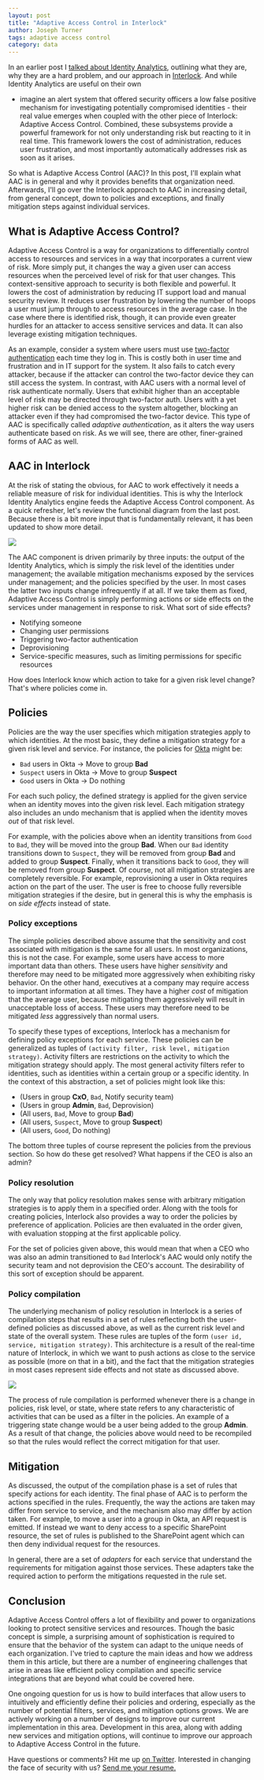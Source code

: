 ```yaml
---
layout: post
title: "Adaptive Access Control in Interlock"
author: Joseph Turner
tags: adaptive access control 
category: data
---
```


In an earlier post I [talked about Identity
Analytics](/blog/post/identity-analytics/), outlining what
they are, why they are a hard problem, and our approach
in [Interlock](http://www.mobilesystem7.com/interlock/).
And while Identity Analytics are useful on their own
- imagine an alert system that offered security officers a low false
  positive mechanism for investigating potentially compromised
identities - their real value emerges when coupled with the other piece
of Interlock:  Adaptive Access Control. Combined, these subsystems
provide a powerful framework for not only understanding risk but reacting to it
in real time. This framework lowers the cost of administration,
reduces user frustration, and most importantly automatically addresses risk as soon as it arises.

So what is Adaptive Access Control (AAC)? In this post, I'll explain
what AAC is in general and why it provides benefits that organization
need. Afterwards, I'll go over the Interlock approach to AAC in increasing
detail, from general concept, down to policies and exceptions, and
finally mitigation steps against individual services.

## What is Adaptive Access Control?

Adaptive Access Control is a way for organizations to differentially control access to
resources and services in a way that incorporates a current view of
risk. More simply put, it changes the way a given user can access
resources when the perceived level of risk for that user changes. This
context-sensitive approach to security is both flexible and powerful. It
lowers the cost of administration by reducing IT support load and
manual security review. It reduces user frustration by lowering the
number of hoops a user must jump through to access resources in the
average case. In the case where there is identified risk, though, it can
provide even greater hurdles for an attacker to access sensitive
services and data. It can also leverage existing mitigation techniques.

As an example, consider a system where users must use [two-factor
authentication](http://en.wikipedia.org/wiki/Two_factor_authentication) each time they log in.
This is costly both in user time
and frustration and in IT support for the system. It also fails to catch
every attacker, because if the attacker can control the two-factor
device they can still access the system. In contrast, with AAC users
with a normal level of risk authenticate normally. Users that exhibit higher than an
acceptable level of risk may be directed through two-factor auth. Users
with a yet higher risk can be denied access to the system
altogether, blocking an attacker even if they had compromised
the two-factor device. This type of AAC is specifically called *adaptive
authentication*, as it alters the way users authenticate based on risk.
As we will see, there are other, finer-grained forms of AAC as well.

## AAC in Interlock

At the risk of stating the obvious, for AAC to work effectively it needs a reliable 
measure of risk for individual identities. This is why the Interlock 
Identity Analytics engine feeds the Adaptive Access Control component.
As a quick refresher, let's review the functional
diagram from the last post. Because there is a bit more input that is
fundamentally relevant, it has been updated to show more detail.

<img src='/static/img/interlock-aac.png'>

The AAC component is driven primarily by three
inputs: the output of the Identity Analytics, which is simply the risk level of the identities 
under management; the available mitigation mechanisms exposed by the
services under management; and the policies specified by the user.
In most cases the latter two inputs change infrequently if at all. If we take
them as fixed, Adaptive Access Control is simply performing actions or
side effects on the services under management in response to risk. What
sort of side effects?

  * Notifying someone
  * Changing user permissions
  * Triggering two-factor authentication
  * Deprovisioning
  * Service-specific measures, such as limiting permissions for specific
    resources

How does Interlock know which action to take for a given risk level change?
That's where policies come in.

## Policies

Policies are the way the user specifies which mitigation strategies
apply to which identities. At the most basic, they define a mitigation
strategy for a given risk level and service. For instance, the policies
for [Okta](http://okta.com) might be:

  * `Bad` users in Okta &rarr; Move to group **Bad**
  * `Suspect` users in Okta &rarr; Move to group **Suspect**
  * `Good` users in Okta &rarr; Do nothing

For each such policy, the defined strategy is applied for the given
service when an identity moves into the given risk level. Each mitigation strategy also includes
an undo mechanism that is applied when the identity moves *out* of
that risk level.

For example, with the policies above when an identity transitions from `Good` to `Bad`,
they will be moved into the group **Bad**. When our `Bad` identity transitions down to `Suspect`, they
will be removed from group **Bad** and added to group **Suspect**. Finally,
when it transitions back to `Good`, they will be removed from group
**Suspect**. Of course, not all mitigation strategies are completely
reversible. For example, reprovisioning a user in Okta requires action
on the part of the user. The user is free to choose fully reversible
mitigation strategies if the desire, but in general this is why the
emphasis is on *side effects* instead of state.

### Policy exceptions

The simple policies described above assume that the sensitivity and cost associated with
mitigation is the same for all users. In most organizations, this is
not the case. For example, some users have access to more important
data than others. These users have higher *sensitivity* and therefore
may need to be mitigated more aggressively when exhibiting risky
behavior. On the other hand, executives at a company may require access to important
information at all times. They have a higher *cost* of mitigation that
the average user, because mitigating them aggressively will result in
unacceptable loss of access. These users may therefore need to be
mitigated *less* aggressively than normal users.

To specify these types of exceptions, Interlock has a mechanism for
defining policy exceptions for each service. These policies can be
generalized as tuples of `(activity filter, risk level, mitigation
strategy)`. Activity filters are restrictions on the activity to which
the mitigation strategy should apply. The most general activity filters 
refer to identities, such as identities within a certain group or a specific identity.
In the context of this abstraction, a set of policies might look like
this:

  * (Users in group **CxO**, `Bad`, Notify security team)
  * (Users in group **Admin**, `Bad`, Deprovision)
  * (All users, `Bad`, Move to group **Bad**)
  * (All users, `Suspect`, Move to group **Suspect**)
  * (All users, `Good`, Do nothing)

The bottom three tuples of course represent the policies from the
previous section. So how do these get resolved? What happens if the CEO
is also an admin?

### Policy resolution

The only way that policy resolution makes sense with arbitrary
mitigation strategies is to apply them in a specified order. Along
with the tools for creating policies, Interlock also provides a way to
order the policies by preference of application. Policies are then evaluated in the order given,
with evaluation stopping at the first applicable policy.

For the set of policies given above,
this would mean that when a CEO who was also an admin transitioned to `Bad`
Interlock's AAC would only notify the security team and not deprovision
the CEO's account. The desirability of this sort of exception should be
apparent.

### Policy compilation

The underlying mechanism of policy resolution in Interlock is a
series of compilation steps that results in a set of rules reflecting both the
user-defined policies as discussed above, as well as the
current risk level and state of the overall system. These rules are tuples of
the form `(user id, service, mitigation strategy)`. This architecture
is a result of the real-time nature of Interlock, in which we want to
push actions as close to the service as possible (more on that in a bit), and the fact that
the mitigation strategies in most cases represent side effects and not
state as discussed above.

<img src='/static/img/aac-block.png'>

The process of rule compilation is performed whenever there is a change in policies, risk level,
or state, where state refers to any characteristic of 
activities that can be used as a filter in the policies. An example of a
triggering state change would be a user being added to the group **Admin**. As a
result of that change, the policies above would need to be recompiled so
that the rules would reflect the correct mitigation for that user.

## Mitigation

As discussed, the output of the compilation phase is a set of rules that
specify actions for each identity. The final phase of AAC is to
perform the actions specified in the rules. Frequently, the way the actions are taken may
differ from service to service, and the mechanism also may differ by
action taken. For example, to move a user into a group in Okta, an API
request is emitted. If instead we want to deny access to a specific SharePoint resource,
the set of rules is published to the SharePoint agent which can then
deny individual request for the resources. 

In general, there are a set of *adapters* for each service that
understand the requirements for mitigation against those services. These
adapters take the required action to perform the mitigations requested
in the rule set.

## Conclusion

Adaptive Access Control offers a lot of flexibility and power to
organizations looking to protect sensitive services and resources.
Though the basic concept is simple, a surprising amount of sophistication is required
to ensure that the behavior of the system can adapt to the
unique needs of each organization. I've tried to capture the main ideas
and how we address them
in this article, but there are a number of engineering challenges that
arise in areas like efficient policy compilation and specific service integrations that are
beyond what could be covered here. 

One ongoing question for us is how to build interfaces that allow users to
intuitively and efficiently define their policies and ordering,
especially as the number of potential filters, services, and mitigation
options grows. We are actively working on a number of designs to improve
our current implementation in this area. Development in this area, along
with adding new services and mitigation options, will continue to
improve our approach to Adaptive Access Control in the future.

Have questions or comments? Hit me up [on
Twitter](https://twitter.com/josephturnip). Interested in changing the
face of security with us? [Send me your
resume.](mailto:turner@mobilesystem7.com)

